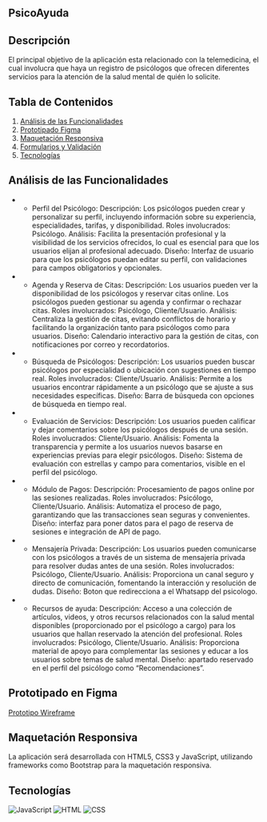 ## PsicoAyuda
## Descripción

El principal objetivo de la aplicación esta relacionado con la telemedicina, el cual involucra que haya un 
registro de psicólogos que ofrecen diferentes servicios para la atención de la salud mental de quién lo solicite.

## Tabla de Contenidos

1. [Análisis de las Funcionalidades](#análisisdelasfuncionalidades)
2. [Prototipado Figma](#prototipadofigma)
3. [Maquetación Responsiva](#maquetaciónresponsiva)
4. [Formularios y Validación](#formulariosyvalidación)
5. [Tecnologías](#tecnologías)


## Análisis de las Funcionalidades

- - Perfil del Psicólogo:
Descripción: Los psicólogos pueden crear y personalizar su perfil, incluyendo información sobre su experiencia, especialidades, tarifas, y disponibilidad.
Roles involucrados: Psicólogo.
Análisis: Facilita la presentación profesional y la visibilidad de los servicios ofrecidos, lo cual es esencial para que los usuarios elijan al profesional adecuado.
Diseño: Interfaz de usuario para que los psicólogos puedan editar su perfil, con validaciones para campos obligatorios y opcionales.


- - Agenda y Reserva de Citas:
Descripción: Los usuarios pueden ver la disponibilidad de los psicólogos y reservar citas online. Los psicólogos pueden gestionar su agenda y confirmar o rechazar citas.
Roles involucrados: Psicólogo, Cliente/Usuario.
Análisis: Centraliza la gestión de citas, evitando conflictos de horario y facilitando la organización tanto para psicólogos como para usuarios.
Diseño: Calendario interactivo para la gestión de citas, con notificaciones por correo y recordatorios.


- - Búsqueda de Psicólogos:
Descripción: Los usuarios pueden buscar psicólogos por especialidad o ubicación con sugestiones en tiempo real.
Roles involucrados: Cliente/Usuario.
Análisis: Permite a los usuarios encontrar rápidamente a un psicólogo que se ajuste a sus necesidades específicas.
Diseño: Barra de búsqueda con opciones de búsqueda en tiempo real.


- - Evaluación de Servicios:
Descripción: Los usuarios pueden calificar y dejar comentarios sobre los psicólogos después de una sesión.
Roles involucrados: Cliente/Usuario.
Análisis: Fomenta la transparencia y permite a los usuarios nuevos basarse en experiencias previas para elegir psicólogos.
Diseño: Sistema de evaluación con estrellas y campo para comentarios, visible en el perfil del psicólogo.


- - Módulo de Pagos:
Descripción: Procesamiento de pagos online por las sesiones realizadas.
Roles involucrados: Psicólogo, Cliente/Usuario.
Análisis: Automatiza el proceso de pago, garantizando que las transacciones sean seguras y convenientes.
Diseño: interfaz para poner datos para el pago de reserva de sesiones e integración de API de pago.


- - Mensajería Privada:
Descripción: Los usuarios pueden comunicarse con los psicólogos a través de un sistema de mensajería privada para resolver dudas antes de una sesión.
Roles involucrados: Psicólogo, Cliente/Usuario.
Análisis: Proporciona un canal seguro y directo de comunicación, fomentando la interacción y resolución de dudas.
Diseño: Boton que redirecciona a el Whatsapp del psicologo.

- - Recursos de ayuda:
Descripción:  Acceso a una colección de artículos, videos, y otros recursos relacionados con la salud mental disponibles (proporcionado por el psicólogo a cargo) para los usuarios que hallan reservado la atención del profesional.
Roles involucrados: Psicólogo, Cliente/Usuario.
Análisis: Proporciona material de apoyo para complementar las sesiones y educar a los usuarios sobre temas de salud mental.
Diseño: apartado reservado en el perfil del psicólogo como “Recomendaciones”.



## Prototipado en Figma

[Prototipo Wireframe](https://www.figma.com/design/UISLU6SCwzGwO3Q3YaHHgu/Ing-Web?node-id=0-1&t=WlUnbO4bjDrP5p23-1)

## Maquetación Responsiva
La aplicación será desarrollada con HTML5, CSS3 y JavaScript, utilizando frameworks como Bootstrap para la
maquetación responsiva.

## Tecnologías
![JavaScript](https://img.shields.io/badge/JavaScript-F7DF1E?style=flat&logo=javascript&logoColor=black)
![HTML](https://img.shields.io/badge/HTML5-E34F26?style=flat&logo=html5&logoColor=white)
![CSS](https://img.shields.io/badge/CSS3-1572B6?style=flat&logo=css3&logoColor=white)